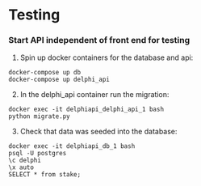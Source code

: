 # Testing



### Start API independent of front end for testing

1. Spin up docker containers for the database and api:
``` 
docker-compose up db
docker-compose up delphi_api
``` 

2. In the delphi_api container run the migration:
``` 
docker exec -it delphiapi_delphi_api_1 bash
python migrate.py
```

3. Check that data was seeded into the database:
```
docker exec -it delphiapi_db_1 bash
psql -U postgres
\c delphi
\x auto
SELECT * from stake;
```
